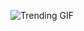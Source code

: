 ![Trending GIF](https://media0.giphy.com/media/v1.Y2lkPThiYjIxNzcycnJzc2IyOWI5anU0MDkzMmJtem5nNG5vMXZ3bWFuOW4zZDRjaWszcSZlcD12MV9naWZzX3NlYXJjaCZjdD1n/2jMtpIi8mhE8ctiMtK/giphy.gif)
